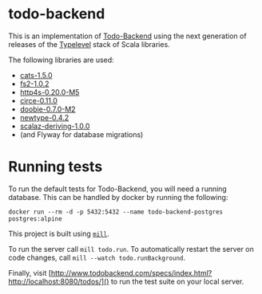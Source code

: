 # todo-backend

This is an implementation of [Todo-Backend](https://www.todobackend.com/) using
the next generation of releases of the
[Typelevel](https://typelevel.org/) stack of Scala libraries.

The following libraries are used:
- [cats-1.5.0](https://typelevel.org/cats/)
- [fs2-1.0.2](https://fs2.co)
- [http4s-0.20.0-M5](https://http4s.org)
- [circe-0.11.0](https://circe.github.io/circe/)
- [doobie-0.7.0-M2](http://tpolecat.github.io/doobie/)
- [newtype-0.4.2](https://github.com/estatico/scala-newtype)
- [scalaz-deriving-1.0.0](https://github.com/scalaz/scalaz-deriving)
- (and Flyway for database migrations)

# Running tests

To run the default tests for Todo-Backend, you will need a running database.
This can be handled by docker by running the following:

```
docker run --rm -d -p 5432:5432 --name todo-backend-postgres postgres:alpine
```

This project is built using [`mill`](http://www.lihaoyi.com/mill/).

To run the server call `mill todo.run`. To automatically restart the server on code changes, call `mill --watch todo.runBackground`.

Finally, visit [http://www.todobackend.com/specs/index.html?http://localhost:8080/todos/]()
to run the test suite on your local server.
